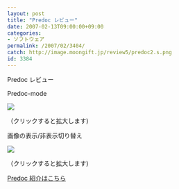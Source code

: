 ```yaml
---
layout: post
title: "Predoc レビュー"
date: 2007-02-13T09:00:00+09:00
categories:
- ソフトウェア
permalink: /2007/02/3404/
catch: http://image.moongift.jp/review5/predoc2.s.png
id: 3384
---
```

Predoc レビュー  
<!--more-->

Predoc-mode

  

[![](http://image.moongift.jp/review5/predoc1.s.png)](http://image.moongift.jp/review5/predoc1.png)  
  
（クリックすると拡大します)

  

画像の表示/非表示切り替え

  

[![](http://image.moongift.jp/review5/predoc2.s.png)](http://image.moongift.jp/review5/predoc2.png)  
  
（クリックすると拡大します)

  

[Predoc 紹介はこちら](http://oss.moongift.jp/intro/i-3398.html)

